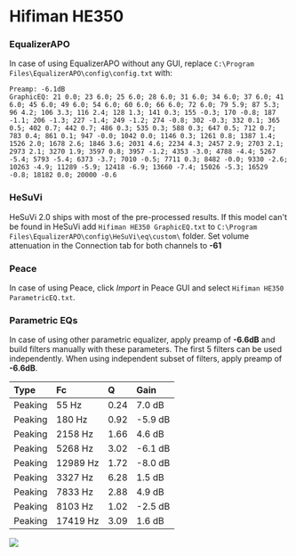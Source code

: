 # Hifiman HE350

### EqualizerAPO
In case of using EqualizerAPO without any GUI, replace `C:\Program Files\EqualizerAPO\config\config.txt`
with:
```
Preamp: -6.1dB
GraphicEQ: 21 0.0; 23 6.0; 25 6.0; 28 6.0; 31 6.0; 34 6.0; 37 6.0; 41 6.0; 45 6.0; 49 6.0; 54 6.0; 60 6.0; 66 6.0; 72 6.0; 79 5.9; 87 5.3; 96 4.2; 106 3.3; 116 2.4; 128 1.3; 141 0.3; 155 -0.3; 170 -0.8; 187 -1.1; 206 -1.3; 227 -1.4; 249 -1.2; 274 -0.8; 302 -0.3; 332 0.1; 365 0.5; 402 0.7; 442 0.7; 486 0.3; 535 0.3; 588 0.3; 647 0.5; 712 0.7; 783 0.4; 861 0.1; 947 -0.0; 1042 0.0; 1146 0.3; 1261 0.8; 1387 1.4; 1526 2.0; 1678 2.6; 1846 3.6; 2031 4.6; 2234 4.3; 2457 2.9; 2703 2.1; 2973 2.1; 3270 1.9; 3597 0.8; 3957 -1.2; 4353 -3.0; 4788 -4.4; 5267 -5.4; 5793 -5.4; 6373 -3.7; 7010 -0.5; 7711 0.3; 8482 -0.0; 9330 -2.6; 10263 -4.9; 11289 -5.9; 12418 -6.9; 13660 -7.4; 15026 -5.3; 16529 -0.8; 18182 0.0; 20000 -0.6
```

### HeSuVi
HeSuVi 2.0 ships with most of the pre-processed results. If this model can't be found in HeSuVi add
`Hifiman HE350 GraphicEQ.txt` to `C:\Program Files\EqualizerAPO\config\HeSuVi\eq\custom\` folder.
Set volume attenuation in the Connection tab for both channels to **-61**

### Peace
In case of using Peace, click *Import* in Peace GUI and select `Hifiman HE350 ParametricEQ.txt`.

### Parametric EQs
In case of using other parametric equalizer, apply preamp of **-6.6dB** and build filters manually
with these parameters. The first 5 filters can be used independently.
When using independent subset of filters, apply preamp of **-6.6dB**.

| Type    | Fc       |    Q | Gain    |
|:--------|:---------|:-----|:--------|
| Peaking | 55 Hz    | 0.24 | 7.0 dB  |
| Peaking | 180 Hz   | 0.92 | -5.9 dB |
| Peaking | 2158 Hz  | 1.66 | 4.6 dB  |
| Peaking | 5268 Hz  | 3.02 | -6.1 dB |
| Peaking | 12989 Hz | 1.72 | -8.0 dB |
| Peaking | 3327 Hz  | 6.28 | 1.5 dB  |
| Peaking | 7833 Hz  | 2.88 | 4.9 dB  |
| Peaking | 8103 Hz  | 1.02 | -2.5 dB |
| Peaking | 17419 Hz | 3.09 | 1.6 dB  |

![](https://raw.githubusercontent.com/jaakkopasanen/AutoEq/master/results/oratory1990/harman_over-ear_2018/Hifiman%20HE350/Hifiman%20HE350.png)